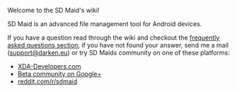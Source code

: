 Welcome to the SD Maid's wiki!

SD Maid is an advanced file management tool for Android devices.

If you have a question read through the wiki and checkout the [frequently asked questions section](), if you have not found your answer, send me a mail (support@darken.eu) or try SD Maids community on one of these platforms:

* [XDA-Developers.com]()
* [Beta community on Google+]()
* [reddit.com/r/sdmaid]() 
